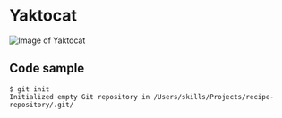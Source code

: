 # Yaktocat
![Image of Yaktocat](https://octodex.github.com/images/yaktocat.png)
## Code sample
```
$ git init
Initialized empty Git repository in /Users/skills/Projects/recipe-repository/.git/
```
